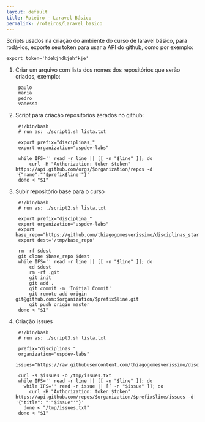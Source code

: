 ```yaml
---
layout: default
title: Roteiro - Laravel Básico
permalink: /roteiros/laravel_basico
---
```


Scripts usados na criação do ambiente do curso de laravel básico, para rodá-los,
exporte seu token para usar a API do github, como por exemplo:

    export token='hdekjhdkjehfkje'

1. Criar um arquivo com lista dos nomes dos repositórios que serão criados, exemplo:

        paulo
        maria
        pedro
        vanessa

2. Script para criação repositórios zerados no github:

        #!/bin/bash
        # run as: ./script1.sh lista.txt

        export prefix="disciplinas_"
        export organization="uspdev-labs"

        while IFS='' read -r line || [[ -n "$line" ]]; do
            curl -H "Authorization: token $token" https://api.github.com/orgs/$organization/repos -d '{"name":"'$prefix$line'"}'
        done < "$1"

2. Subir repositório base para o curso

        #!/bin/bash
        # run as: ./script2.sh lista.txt

        export prefix="disciplina_"
        export organization="uspdev-labs"
        export base_repo="https://github.com/thiagogomesverissimo/disciplinas_start.git"
        export dest='/tmp/base_repo'

        rm -rf $dest
        git clone $base_repo $dest
        while IFS='' read -r line || [[ -n "$line" ]]; do
            cd $dest
            rm -rf .git
            git init
            git add .
            git commit -m 'Initial Commit'
            git remote add origin git@github.com:$organization/$prefix$line.git
            git push origin master
        done < "$1"

3. Criação issues

        #!/bin/bash
        # run as: ./script3.sh lista.txt

        prefix="disciplinas_"
        organization="uspdev-labs"
        issues="https://raw.githubusercontent.com/thiagogomesverissimo/disciplinas_start/master/issues.txt"

        curl -s $issues -o /tmp/issues.txt
        while IFS='' read -r line || [[ -n "$line" ]]; do
          while IFS='' read -r issue || [[ -n "$issue" ]]; do
            curl -H "Authorization: token $token" https://api.github.com/repos/$organization/$prefix$line/issues -d '{"title": "'"$issue"'"}'
          done < "/tmp/issues.txt"
        done < "$1"



